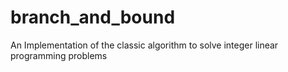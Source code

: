 # branch_and_bound
An Implementation of the classic algorithm to solve integer linear programming problems
